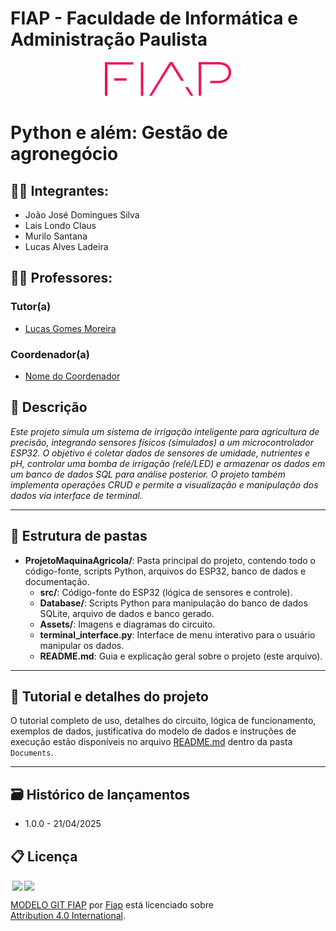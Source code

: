 # FIAP - Faculdade de Informática e Administração Paulista 

<p align="center">
<a href="https://www.fiap.com.br/"><img src="assets/logo-fiap.png" alt="FIAP - Faculdade de Informática e Administração Paulista" border="0" width=40% height=40%></a>
</p>

# Python e além: Gestão de agronegócio

## 👨‍🎓 Integrantes: 
- João José Domingues Silva
- Lais Londo Claus
- Murilo Santana
- Lucas Alves Ladeira

## 👩‍🏫 Professores:
### Tutor(a) 
- [Lucas Gomes Moreira](https://www.linkedin.com/company/inova-fusca)
### Coordenador(a)
- [Nome do Coordenador](https://www.linkedin.com/company/inova-fusca)

## 📜 Descrição

*Este projeto simula um sistema de irrigação inteligente para agricultura de precisão, integrando sensores físicos (simulados) a um microcontrolador ESP32. O objetivo é coletar dados de sensores de umidade, nutrientes e pH, controlar uma bomba de irrigação (relé/LED) e armazenar os dados em um banco de dados SQL para análise posterior. O projeto também implementa operações CRUD e permite a visualização e manipulação dos dados via interface de terminal.*

---

## 📁 Estrutura de pastas

- **ProjetoMaquinaAgricola/**: Pasta principal do projeto, contendo todo o código-fonte, scripts Python, arquivos do ESP32, banco de dados e documentação.
  - **src/**: Código-fonte do ESP32 (lógica de sensores e controle).
  - **Database/**: Scripts Python para manipulação do banco de dados SQLite, arquivo de dados e banco gerado.
  - **Assets/**: Imagens e diagramas do circuito.
  - **terminal_interface.py**: Interface de menu interativo para o usuário manipular os dados.
  - **README.md**: Guia e explicação geral sobre o projeto (este arquivo).

---

## 📖 Tutorial e detalhes do projeto

O tutorial completo de uso, detalhes do circuito, lógica de funcionamento, exemplos de dados, justificativa do modelo de dados e instruções de execução estão disponíveis no arquivo [README.md](/Documents/README.md) dentro da pasta `Documents`.

---

## 🗃 Histórico de lançamentos

* 1.0.0 - 21/04/2025

## 📋 Licença

<img style="height:22px!important;margin-left:3px;vertical-align:text-bottom;" src="https://mirrors.creativecommons.org/presskit/icons/cc.svg?ref=chooser-v1"><img style="height:22px!important;margin-left:3px;vertical-align:text-bottom;" src="https://mirrors.creativecommons.org/presskit/icons/by.svg?ref=chooser-v1"><p xmlns:cc="http://creativecommons.org/ns#" xmlns:dct="http://purl.org/dc/terms/"><a property="dct:title" rel="cc:attributionURL" href="https://github.com/agodoi/template">MODELO GIT FIAP</a> por <a rel="cc:attributionURL dct:creator" property="cc:attributionName" href="https://fiap.com.br">Fiap</a> está licenciado sobre <a href="http://creativecommons.org/licenses/by/4.0/?ref=chooser-v1" target="_blank" rel="license noopener noreferrer" style="display:inline-block;">Attribution 4.0 International</a>.</p>
